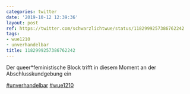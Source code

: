 ```yaml
---
categories: twitter
date: '2019-10-12 12:39:36'
layout: post
ref: https://twitter.com/schwarzlichtwue/status/1182999257386762242
tags:
- wue1210
- unverhandelbar
title: 1182999257386762242
---
```

Der queer\*feministische Block trifft in diesem Moment an der Abschlusskundgebung ein

[#unverhandelbar](/t/unverhandelbar) [#wue1210](/t/wue1210)